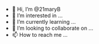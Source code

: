 - 👋 Hi, I’m @21maryB
- 👀 I’m interested in ...
- 🌱 I’m currently learning ...
- 💞️ I’m looking to collaborate on ...
- 📫 How to reach me ...

<!---
21maryB/21maryB is a ✨ special ✨ repository because its `README.md` (this file) appears on your GitHub profile.
You can click the Preview link to take a look at your changes.
--->
